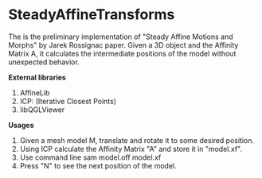 # SteadyAffineTransforms

The is the preliminary implementation of "Steady Affine Motions and Morphs" by Jarek Rossignac paper. Given
a 3D object and the Affinity Matrix A, it calculates the intermediate positions of the model without unexpected
behavior.

**External libraries**
1. AffineLib
2. ICP: (Iterative Closest Points)
3. libQGLViewer


**Usages**
1. Given a mesh model M, translate and rotate it to some desired position. 
2. Using ICP calculate the Affinity Matrix "A" and store it in "model.xf".
3. Use command line
       sam model.off model.xf
4. Press "N" to see the next position of the model.



